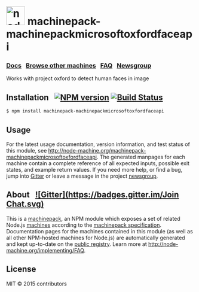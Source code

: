 
<h1>
  <a href="http://node-machine.org" title="Node-Machine public registry"><img alt="node-machine logo" title="Node-Machine Project" src="http://node-machine.org/images/machine-anthropomorph-for-white-bg.png" width="50" /></a>
  machinepack-machinepackmicrosoftoxfordfaceapi
</h1>

### [Docs](http://node-machine.org/machinepack-machinepackmicrosoftoxfordfaceapi) &nbsp; [Browse other machines](http://node-machine.org/machinepacks) &nbsp;  [FAQ](http://node-machine.org/implementing/FAQ)  &nbsp;  [Newsgroup](https://groups.google.com/forum/?hl=en#!forum/node-machine)

Works with project oxford to detect human faces in image 


## Installation &nbsp; [![NPM version](https://badge.fury.io/js/machinepack-machinepackmicrosoftoxfordfaceapi.svg)](http://badge.fury.io/js/machinepack-machinepackmicrosoftoxfordfaceapi) [![Build Status](https://travis-ci.org/mikermcneil/machinepack-machinepackmicrosoftoxfordfaceapi.png?branch=master)](https://travis-ci.org/mikermcneil/machinepack-machinepackmicrosoftoxfordfaceapi)

```sh
$ npm install machinepack-machinepackmicrosoftoxfordfaceapi
```

## Usage

For the latest usage documentation, version information, and test status of this module, see <a href="http://node-machine.org/machinepack-machinepackmicrosoftoxfordfaceapi" title="Works with project oxford to detect human faces in image  (for node.js)">http://node-machine.org/machinepack-machinepackmicrosoftoxfordfaceapi</a>.  The generated manpages for each machine contain a complete reference of all expected inputs, possible exit states, and example return values.  If you need more help, or find a bug, jump into [Gitter](https://gitter.im/node-machine/general) or leave a message in the project [newsgroup](https://groups.google.com/forum/?hl=en#!forum/node-machine).

## About  &nbsp; [![Gitter](https://badges.gitter.im/Join Chat.svg)](https://gitter.im/node-machine/general?utm_source=badge&utm_medium=badge&utm_campaign=pr-badge&utm_content=badge)

This is a [machinepack](http://node-machine.org/machinepacks), an NPM module which exposes a set of related Node.js [machines](http://node-machine.org/spec/machine) according to the [machinepack specification](http://node-machine.org/spec/machinepack).
Documentation pages for the machines contained in this module (as well as all other NPM-hosted machines for Node.js) are automatically generated and kept up-to-date on the <a href="http://node-machine.org" title="Public machine registry for Node.js">public registry</a>.
Learn more at <a href="http://node-machine.org/implementing/FAQ" title="Machine Project FAQ (for implementors)">http://node-machine.org/implementing/FAQ</a>.

## License

MIT &copy; 2015 contributors

